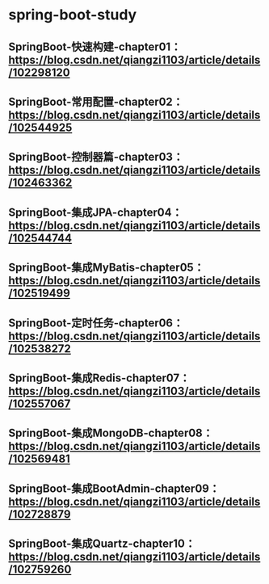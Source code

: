 # spring-boot-study

## SpringBoot-快速构建-chapter01：https://blog.csdn.net/qiangzi1103/article/details/102298120
## SpringBoot-常用配置-chapter02：https://blog.csdn.net/qiangzi1103/article/details/102544925
## SpringBoot-控制器篇-chapter03：https://blog.csdn.net/qiangzi1103/article/details/102463362
## SpringBoot-集成JPA-chapter04：https://blog.csdn.net/qiangzi1103/article/details/102544744
## SpringBoot-集成MyBatis-chapter05：https://blog.csdn.net/qiangzi1103/article/details/102519499
## SpringBoot-定时任务-chapter06：https://blog.csdn.net/qiangzi1103/article/details/102538272
## SpringBoot-集成Redis-chapter07：https://blog.csdn.net/qiangzi1103/article/details/102557067
## SpringBoot-集成MongoDB-chapter08：https://blog.csdn.net/qiangzi1103/article/details/102569481
## SpringBoot-集成BootAdmin-chapter09：https://blog.csdn.net/qiangzi1103/article/details/102728879
## SpringBoot-集成Quartz-chapter10：https://blog.csdn.net/qiangzi1103/article/details/102759260
